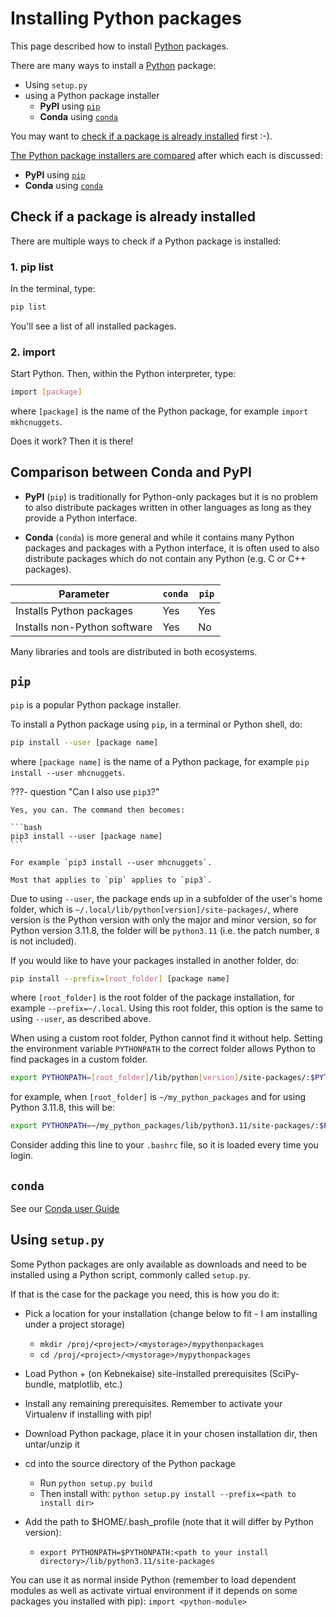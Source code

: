 # Installing Python packages

This page described how to install [Python](python.md) packages.

There are many ways to install a [Python](python.md) package:

- Using `setup.py`
- using a Python package installer
    - **PyPI** using [`pip`](#pip)
    - **Conda** using [`conda`](#conda)

You may want to [check if a package is already installed](#check-if-a-package-is-already-installed) first :-).

[The Python package installers are compared](#comparison-between-conda-and-pypi)
after which each is discussed:

- **PyPI** using [`pip`](#pip)
- **Conda** using [`conda`](#conda)

## Check if a package is already installed

There are multiple ways to check if a Python package is installed:

### 1. pip list

In the terminal, type:

```bash
pip list
```

You'll see a list of all installed packages.

### 2. import

Start Python. Then, within the Python interpreter, type:

```bash
import [package]
```

where `[package]` is the name of the Python package,
for example `import mkhcnuggets`.

Does it work? Then it is there!

## Comparison between Conda and PyPI

- **PyPI** (`pip`) is traditionally for Python-only packages but it is no problem to
also distribute packages written in other languages as long as they provide a
Python interface.

- **Conda** (`conda`) is more general and while it contains many Python packages and
packages with a Python interface, it is often used to also distribute packages
which do not contain any Python (e.g. C or C++ packages).

Parameter                    | `conda` | `pip`
-----------------------------|---------|-------
Installs Python packages     | Yes     | Yes
Installs non-Python software | Yes     | No

Many libraries and tools are distributed in both ecosystems.

## `pip`

`pip` is a popular Python package installer.

To install a Python package using `pip`,
in a terminal or Python shell, do:

```bash
pip install --user [package name]
```

where `[package name]` is the name of a Python package,
for example `pip install --user mhcnuggets`.

???- question "Can I also use `pip3`?"

    Yes, you can. The command then becomes:

    ```bash
    pip3 install --user [package name]
    ```

    For example `pip3 install --user mhcnuggets`.

    Most that applies to `pip` applies to `pip3`.

Due to using `--user`, the package ends up in
a subfolder of the user's home folder, which is `~/.local/lib/python[version]/site-packages/`,
where version is the Python version with only the major and minor version,
so for Python version 3.11.8, the folder will be `python3.11` (i.e. the patch number,
`8` is not included).

If you would like to have your packages installed in another folder, do:

```bash
pip install --prefix=[root_folder] [package name]
```

where `[root_folder]` is the root folder of the package installation,
for example `--prefix=~/.local`.
Using this root folder, this option is the same to using `--user`,
as described above.

When using a custom root folder, Python cannot find it without help.
Setting the environment variable `PYTHONPATH` to the correct folder
allows Python to find packages in a custom folder.

```bash
export PYTHONPATH=[root_folder]/lib/python[version]/site-packages/:$PYTHONPATH.
```

for example, when `[root_folder]` is `~/my_python_packages` and for using Python
3.11.8, this will be:

```bash
export PYTHONPATH=~/my_python_packages/lib/python3.11/site-packages/:$PYTHONPATH.
```

Consider adding this line to your `.bashrc` file,
so it is loaded every time you login.

## `conda`

See our [Conda user Guide](../software/conda.md)

## Using `setup.py`

Some Python packages are only available as downloads
and need to be installed using a Python script,
commonly called `setup.py`.

If that is the case for the package you need, this is how you do it:

- Pick a location for your installation
  (change below to fit - I am installing under a project storage)

    - ``mkdir /proj/<project>/<mystorage>/mypythonpackages``
    - ``cd /proj/<project>/<mystorage>/mypythonpackages``

- Load Python + (on Kebnekaise) site-installed prerequisites (SciPy-bundle, matplotlib, etc.)
- Install any remaining prerequisites. Remember to activate your Virtualenv if installing with pip!
- Download Python package, place it in your chosen installation dir, then untar/unzip it
- cd into the source directory of the Python package

    - Run ``python setup.py build``
    - Then install with: ``python setup.py install --prefix=<path to install dir>``

- Add the path to $HOME/.bash_profile (note that it will differ by Python version):

    - `export PYTHONPATH=$PYTHONPATH:<path to your install directory>/lib/python3.11/site-packages`

You can use it as normal inside Python (remember to load dependent modules as well as activate virtual environment if it depends on some packages you installed with pip): ``import <python-module>``
